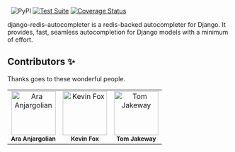 &nbsp;
![PyPI](https://img.shields.io/pypi/v/django-redis-autocompleter)
[![Test Suite](https://github.com/ycharts/django-autocompleter/actions/workflows/main.yml/badge.svg?branch=master)](https://github.com/ycharts/django-autocompleter/actions/workflows/main.yml)
[![Coverage Status](https://coveralls.io/repos/github/ycharts/django-autocompleter/badge.svg?branch=master)](https://coveralls.io/github/ycharts/django-autocompleter?branch=master)

django-redis-autocompleter is a redis-backed autocompleter for Django. It provides, fast, seamless autocompletion for
Django models with a minimum of effort.

## Contributors ✨

Thanks goes to these wonderful people.

<!-- ALL-CONTRIBUTORS-LIST:START - Do not remove or modify this section -->
<!-- prettier-ignore-start -->
<!-- markdownlint-disable -->
<table>
  <tr>
    <td align="center"><img src="https://avatars.githubusercontent.com/u/83293?v=4" width="100px;" alt="Ara Anjargolian"/><br /><sub><b>Ara Anjargolian</b></sub></td>
    <td align="center"><img src="https://avatars.githubusercontent.com/u/2000316?v=4" width="100px;" alt="Kevin Fox"/><br /><sub><b>Kevin Fox</b></sub></td>
    <td align="center"><img src="https://avatars.githubusercontent.com/u/3022071?v=4" width="100px;" alt="Tom Jakeway"/><br /><sub><b>Tom Jakeway</b></sub></td>
  </tr>
</table>

<!-- markdownlint-enable -->
<!-- prettier-ignore-end -->
<!-- ALL-CONTRIBUTORS-LIST:END -->
